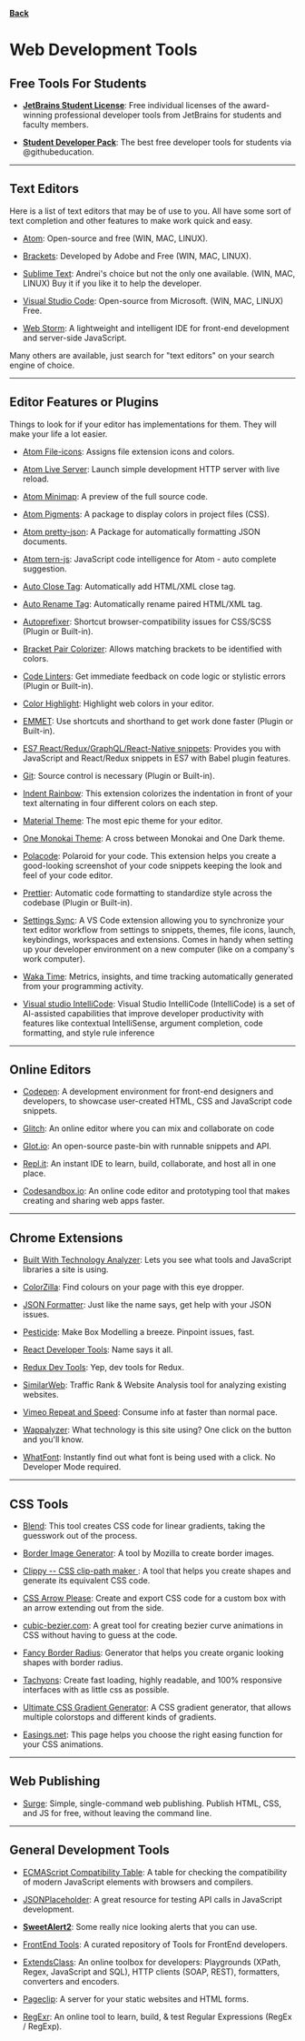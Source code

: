 **[Back](/README.md/)**

# Web Development Tools

## Free Tools For Students

- [**JetBrains Student License**](https://www.jetbrains.com/student/): Free individual licenses of the award-winning professional developer tools from JetBrains for students and faculty members.

- [**Student Developer Pack**](https://education.github.com/pack): The best free developer tools for students via @githubeducation.

---

## Text Editors

Here is a list of text editors that may be of use to you. All have some sort of text completion and other features to make work quick and easy.

- [Atom](https://atom.io/): Open-source and free (WIN, MAC, LINUX).

- [Brackets](http://brackets.io/): Developed by Adobe and Free (WIN, MAC, LINUX).

- [Sublime Text](https://www.sublimetext.com/3): Andrei's choice but not the only one available. (WIN, MAC, LINUX) Buy it if you like it to help the developer.

- [Visual Studio Code](https://code.visualstudio.com/): Open-source from Microsoft. (WIN, MAC, LINUX) Free.

- [Web Storm](https://www.jetbrains.com/webstorm/): A lightweight and intelligent IDE for front-end development and server-side JavaScript.

Many others are available, just search for "text editors" on your search engine of choice.

---

## Editor Features or Plugins

Things to look for if your editor has implementations for them. They will make your life a lot easier.

- [Atom File-icons](https://atom.io/packages/file-icons): Assigns file extension icons and colors.

- [Atom Live Server](https://atom.io/packages/atom-live-server): Launch simple development HTTP server with live reload.

- [Atom Minimap](https://atom.io/packages/minimap): A preview of the full source code.

- [Atom Pigments](https://atom.io/packages/pigments): A package to display colors in project files (CSS).

- [Atom pretty-json](https://atom.io/packages/pretty-json): A Package for automatically formatting JSON documents.

- [Atom tern-js](https://atom.io/packages/atom-ternjs): JavaScript code intelligence for Atom - auto complete suggestion.

- [Auto Close Tag](https://marketplace.visualstudio.com/items?itemName=formulahendry.auto-close-tag): Automatically add HTML/XML close tag.

- [Auto Rename Tag](https://marketplace.visualstudio.com/items?itemName=formulahendry.auto-rename-tag): Automatically rename paired HTML/XML tag.

- [Autoprefixer](https://atom.io/packages/autoprefixer): Shortcut browser-compatibility issues for CSS/SCSS (Plugin or Built-in).

- [Bracket Pair Colorizer](https://marketplace.visualstudio.com/items?itemName=CoenraadS.bracket-pair-colorizer): Allows matching brackets to be identified with colors.

- [Code Linters](https://github.com/collections/clean-code-linters): Get immediate feedback on code logic or stylistic errors (Plugin or Built-in).

- [Color Highlight](https://marketplace.visualstudio.com/items?itemName=naumovs.color-highlight): Highlight web colors in your editor.

- [EMMET](https://emmet.io/): Use shortcuts and shorthand to get work done faster (Plugin or Built-in).

- [ES7 React/Redux/GraphQL/React-Native snippets](https://marketplace.visualstudio.com/items?itemName=dsznajder.es7-react-js-snippets): Provides you with JavaScript and React/Redux snippets in ES7 with Babel plugin features.

- [Git](https://git-scm.com/): Source control is necessary (Plugin or Built-in).

- [Indent Rainbow](https://marketplace.visualstudio.com/items?itemName=oderwat.indent-rainbow): This extension colorizes the indentation in front of your text alternating in four different colors on each step.

- [Material Theme](https://marketplace.visualstudio.com/items?itemName=Equinusocio.vsc-material-theme): The most epic theme for your editor.

- [One Monokai Theme](https://marketplace.visualstudio.com/items?itemName=azemoh.one-monokai): A cross between Monokai and One Dark theme.

- [Polacode](https://marketplace.visualstudio.com/items?itemName=pnp.polacode): Polaroid for your code. This extension helps you create a good-looking screenshot of your code snippets keeping the look and feel of your code editor.

- [Prettier](https://prettier.io/): Automatic code formatting to standardize style across the codebase (Plugin or Built-in).

- [Settings Sync](https://github.com/shanalikhan/code-settings-sync/wiki/Setup-Guide): A VS Code extension allowing you to synchronize your text editor workflow from settings to snippets, themes, file icons, launch, keybindings, workspaces and extensions. Comes in handy when setting up your developer environment on a new computer (like on a company's work computer).

- [Waka Time](https://marketplace.visualstudio.com/items?itemName=WakaTime.WakaTime): Metrics, insights, and time tracking automatically generated from your programming activity.

- [Visual studio IntelliCode](https://marketplace.visualstudio.com/items?itemName=VisualStudioExptTeam.VSIntelliCode): Visual Studio IntelliCode (IntelliCode) is a set of AI-assisted capabilities that improve developer productivity with features like contextual IntelliSense, argument completion, code formatting, and style rule inference

---

## Online Editors

- [Codepen](https://codepen.io/): A development environment for front-end designers and developers, to showcase user-created HTML, CSS and JavaScript code snippets.

- [Glitch](https://glitch.com/): An online editor where you can mix and collaborate on code

- [Glot.io](https://glot.io/): An open-source paste-bin with runnable snippets and API.

- [Repl.it](https://repl.it/): An instant IDE to learn, build, collaborate, and host all in one place.

- [Codesandbox.io](https://codesandbox.io/): An online code editor and prototyping tool that makes creating and sharing web apps faster.

---

## Chrome Extensions

- [Built With Technology Analyzer](https://chrome.google.com/webstore/detail/builtwith-technology-prof/dapjbgnjinbpoindlpdmhochffioedbn?hl=en-US): Lets you see what tools and JavaScript libraries a site is using.

- [ColorZilla](https://chrome.google.com/webstore/detail/colorzilla/bhlhnicpbhignbdhedgjhgdocnmhomnp): Find colours on your page with this eye dropper.

- [JSON Formatter](https://chrome.google.com/webstore/detail/json-formatter/bcjindcccaagfpapjjmafapmmgkkhgoa): Just like the name says, get help with your JSON issues.

- [Pesticide](https://chrome.google.com/webstore/search/pesticide): Make Box Modelling a breeze. Pinpoint issues, fast.

- [React Developer Tools](https://chrome.google.com/webstore/detail/react-developer-tools/fmkadmapgofadopljbjfkapdkoienihi): Name says it all.

- [Redux Dev Tools](https://chrome.google.com/webstore/detail/redux-devtools/lmhkpmbekcpmknklioeibfkpmmfibljd): Yep, dev tools for Redux.

- [SimilarWeb](https://chrome.google.com/webstore/detail/similarweb-traffic-rank-w/hoklmmgfnpapgjgcpechhaamimifchmp): Traffic Rank & Website Analysis tool for analyzing existing websites.

- [Vimeo Repeat and Speed](https://chrome.google.com/webstore/detail/vimeo-repeat-speed/noonakfaafcdaagngpjehilgegefdima): Consume info at faster than normal pace.

- [Wappalyzer](https://chrome.google.com/webstore/detail/wappalyzer/gppongmhjkpfnbhagpmjfkannfbllamg): What technology is this site using? One click on the button and you'll know.

- [WhatFont](https://chrome.google.com/webstore/detail/whatfont/jabopobgcpjmedljpbcaablpmlmfcogm): Instantly find out what font is being used with a click. No Developer Mode required.

---

## CSS Tools

- [Blend](http://colinkeany.com/blend/): This tool creates CSS code for linear gradients, taking the guesswork out of the process.

- [Border Image Generator](https://developer.mozilla.org/de/docs/Web/CSS/CSS_Background_and_Borders/Border-image_generator): A tool by Mozilla to create border images.

- [Clippy -- CSS clip-path maker ](https://bennettfeely.com/clippy/): A tool that helps you create shapes and generate its equivalent CSS code.

- [CSS Arrow Please](http://www.cssarrowplease.com/): Create and export CSS code for a custom box with an arrow extending out from the side.

- [cubic-bezier.com](http://cubic-bezier.com/#.17,.67,.83,.67): A great tool for creating bezier curve animations in CSS without having to guess at the code.

- [Fancy Border Radius](https://9elements.github.io/fancy-border-radius/): Generator that helps you create organic looking shapes with border radius.

- [Tachyons](https://tachyons.io/): Create fast loading, highly readable, and 100% responsive interfaces with as little css as possible.

- [Ultimate CSS Gradient Generator](http://www.colorzilla.com/gradient-editor/): A CSS gradient generator, that allows multiple colorstops and different kinds of gradients.

- [Easings.net](https://easings.net/): This page helps you choose the right easing function for your CSS animations.

---

## Web Publishing

- [Surge](https://surge.sh/): Simple, single-command web publishing. Publish HTML, CSS, and JS for free, without leaving the command line.

---

## General Development Tools

- [ECMAScript Compatibility Table](https://kangax.github.io/compat-table/es6/): A table for checking the compatibility of modern JavaScript elements with browsers and compilers.

- [JSONPlaceholder](https://jsonplaceholder.typicode.com/): A great resource for testing API calls in JavaScript development.

- [**SweetAlert2**](https://sweetalert2.github.io/?utm_content=buffer5396d&utm_medium=social&utm_source=facebook.com&utm_campaign=buffer): Some really nice looking alerts that you can use.

- [FrontEnd Tools](http://frontendtools.com/): A curated repository of Tools for FrontEnd developers.

- [ExtendsClass](https://extendsclass.com/): An online toolbox for developers: Playgrounds (XPath, Regex, JavaScript and SQL), HTTP clients (SOAP, REST), formatters, converters and encoders.

- [Pageclip](https://pageclip.co/): A server for your static websites and HTML forms.

- [RegExr](https://regexr.com/): An online tool to learn, build, & test Regular Expressions (RegEx / RegExp).
